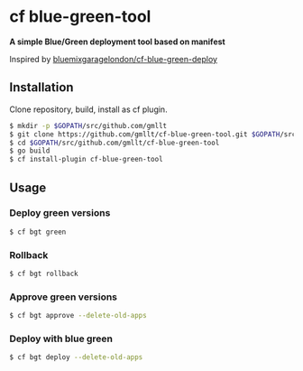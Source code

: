 # cf blue-green-tool

**A simple Blue/Green deployment tool based on manifest**

Inspired by [bluemixgaragelondon/cf-blue-green-deploy](https://github.com/bluemixgaragelondon/cf-blue-green-deploy)

## Installation

Clone repository, build, install as cf plugin.

```bash
$ mkdir -p $GOPATH/src/github.com/gmllt
$ git clone https://github.com/gmllt/cf-blue-green-tool.git $GOPATH/src/github.com/gmllt/cf-blue-green-tool
$ cd $GOPATH/src/github.com/gmllt/cf-blue-green-tool
$ go build
$ cf install-plugin cf-blue-green-tool
```

## Usage

### Deploy green versions
```bash
$ cf bgt green
```

### Rollback
```bash
$ cf bgt rollback
```

### Approve green versions
```bash
$ cf bgt approve --delete-old-apps
```

### Deploy with blue green
```bash
$ cf bgt deploy --delete-old-apps
```